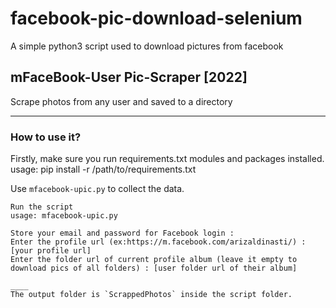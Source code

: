 # facebook-pic-download-selenium
A simple python3 script used to download pictures from facebook

## mFaceBook-User Pic-Scraper [2022]
Scrape photos from any user and saved to a directory
____

### How to use it?

Firstly, make sure you run requirements.txt modules and packages installed.
usage: pip install -r /path/to/requirements.txt

Use `mfacebook-upic.py` to collect the data. 
```
Run the script
usage: mfacebook-upic.py 

Store your email and password for Facebook login :
Enter the profile url (ex:https://m.facebook.com/arizaldinasti/) : [your profile url]
Enter the folder url of current profile album (leave it empty to download pics of all folders) : [user folder url of their album]

____
The output folder is `ScrappedPhotos` inside the script folder.
